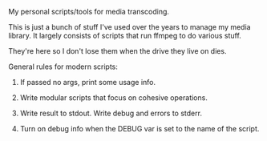 My personal scripts/tools for media transcoding.

This is just a bunch of stuff I've used over the years
to manage my media library. It largely consists of
scripts that run ffmpeg to do various stuff.

They're here so I don't lose them when the drive they
live on dies.

General rules for modern scripts:

1. If passed no args, print some usage info.

1. Write modular scripts that focus on cohesive operations.

1. Write result to stdout. Write debug and errors to stderr.

1. Turn on debug info when the DEBUG var is set to the name of the script.
